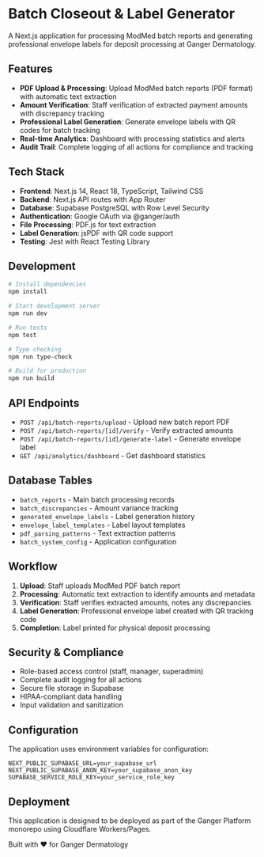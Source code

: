 # Batch Closeout & Label Generator

A Next.js application for processing ModMed batch reports and generating professional envelope labels for deposit processing at Ganger Dermatology.

## Features

- **PDF Upload & Processing**: Upload ModMed batch reports (PDF format) with automatic text extraction
- **Amount Verification**: Staff verification of extracted payment amounts with discrepancy tracking
- **Professional Label Generation**: Generate envelope labels with QR codes for batch tracking
- **Real-time Analytics**: Dashboard with processing statistics and alerts
- **Audit Trail**: Complete logging of all actions for compliance and tracking

## Tech Stack

- **Frontend**: Next.js 14, React 18, TypeScript, Tailwind CSS
- **Backend**: Next.js API routes with App Router
- **Database**: Supabase PostgreSQL with Row Level Security
- **Authentication**: Google OAuth via @ganger/auth
- **File Processing**: PDF.js for text extraction
- **Label Generation**: jsPDF with QR code support
- **Testing**: Jest with React Testing Library

## Development

```bash
# Install dependencies
npm install

# Start development server
npm run dev

# Run tests
npm test

# Type checking
npm run type-check

# Build for production
npm run build
```

## API Endpoints

- `POST /api/batch-reports/upload` - Upload new batch report PDF
- `POST /api/batch-reports/[id]/verify` - Verify extracted amounts
- `POST /api/batch-reports/[id]/generate-label` - Generate envelope label
- `GET /api/analytics/dashboard` - Get dashboard statistics

## Database Tables

- `batch_reports` - Main batch processing records
- `batch_discrepancies` - Amount variance tracking
- `generated_envelope_labels` - Label generation history
- `envelope_label_templates` - Label layout templates
- `pdf_parsing_patterns` - Text extraction patterns
- `batch_system_config` - Application configuration

## Workflow

1. **Upload**: Staff uploads ModMed PDF batch report
2. **Processing**: Automatic text extraction to identify amounts and metadata
3. **Verification**: Staff verifies extracted amounts, notes any discrepancies
4. **Label Generation**: Professional envelope label created with QR tracking code
5. **Completion**: Label printed for physical deposit processing

## Security & Compliance

- Role-based access control (staff, manager, superadmin)
- Complete audit logging for all actions
- Secure file storage in Supabase
- HIPAA-compliant data handling
- Input validation and sanitization

## Configuration

The application uses environment variables for configuration:

```env
NEXT_PUBLIC_SUPABASE_URL=your_supabase_url
NEXT_PUBLIC_SUPABASE_ANON_KEY=your_supabase_anon_key
SUPABASE_SERVICE_ROLE_KEY=your_service_role_key
```

## Deployment

This application is designed to be deployed as part of the Ganger Platform monorepo using Cloudflare Workers/Pages.

Built with ❤️ for Ganger Dermatology